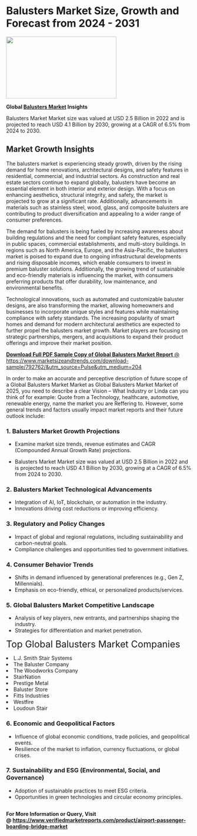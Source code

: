 <H1>Balusters Market Size, Growth and Forecast from 2024 - 2031</H1><img class="aligncenter size-medium wp-image-584254" src="https://thirdeyenews.in/wp-content/uploads/2024/09/Global-Market-Research-300x168.jpeg" alt="" width="300" height="168" /><p><strong>Global&nbsp;<a href="https://www.marketsizeandtrends.com/download-sample/792762/&amp;utm_source=Pulse&amp;utm_medium=204">Balusters Market</a> Insights</strong></p><p>Balusters Market Market size was valued at USD 2.5 Billion in 2022 and is projected to reach USD 4.1 Billion by 2030, growing at a CAGR of 6.5% from 2024 to 2030.</p><p><h2>Market Growth Insights</h2> <p>The balusters market is experiencing steady growth, driven by the rising demand for home renovations, architectural designs, and safety features in residential, commercial, and industrial sectors. As construction and real estate sectors continue to expand globally, balusters have become an essential element in both interior and exterior design. With a focus on enhancing aesthetics, structural integrity, and safety, the market is projected to grow at a significant rate. Additionally, advancements in materials such as stainless steel, wood, glass, and composite balusters are contributing to product diversification and appealing to a wider range of consumer preferences.</p> <p><a href="#"></a></p> <p>The demand for balusters is being fueled by increasing awareness about building regulations and the need for compliant safety features, especially in public spaces, commercial establishments, and multi-story buildings. In regions such as North America, Europe, and the Asia-Pacific, the balusters market is poised to expand due to ongoing infrastructural developments and rising disposable incomes, which enable consumers to invest in premium baluster solutions. Additionally, the growing trend of sustainable and eco-friendly materials is influencing the market, with consumers preferring products that offer durability, low maintenance, and environmental benefits.</p> <p>Technological innovations, such as automated and customizable baluster designs, are also transforming the market, allowing homeowners and businesses to incorporate unique styles and features while maintaining compliance with safety standards. The increasing popularity of smart homes and demand for modern architectural aesthetics are expected to further propel the balusters market growth. Market players are focusing on strategic partnerships, mergers, and acquisitions to expand their product offerings and improve their market position.</p> <p><a href="#"></p><p><span class=""><strong>Download Full PDF Sample Copy of Global Balusters Market Report</strong> @ <a href="https://www.marketsizeandtrends.com/download-sample/792762/&amp;utm_source=Pulse&amp;utm_medium=204" target="_blank">https://www.marketsizeandtrends.com/download-sample/792762/&amp;utm_source=Pulse&amp;utm_medium=204</a></span></p><p>In order to make an accurate and perceptive description of future scope of a Global&nbsp;Balusters Market Market as Global&nbsp;Balusters Market Market of 2025, you need to describe a clear Vision &ndash; What Industry or Linda can you think of for example: Quote from a Technology, healthcare, automotive, renewable energy, name the market you are Reffering to. However, some general trends and factors usually impact market reports and their future outlook include:</p><h3>1.&nbsp;<strong>Balusters Market Growth Projections</strong></h3><ul><li>Examine market size trends, revenue estimates and CAGR (Compounded Annual Growth Rate) projections.</li><li><p>Balusters Market Market size was valued at USD 2.5 Billion in 2022 and is projected to reach USD 4.1 Billion by 2030, growing at a CAGR of 6.5% from 2024 to 2030.</p></li></ul><h3>2.&nbsp;<strong>Balusters Market Technological Advancements</strong></h3><ul><li>Integration of AI, IoT, blockchain, or automation in the industry.</li><li>Innovations driving cost reductions or improving efficiency.</li></ul><h3>3.&nbsp;<strong>Regulatory and Policy Changes</strong></h3><ul><li>Impact of global and regional regulations, including sustainability and carbon-neutral goals.</li><li>Compliance challenges and opportunities tied to government initiatives.</li></ul><h3>4.&nbsp;<strong>Consumer Behavior Trends</strong></h3><ul><li>Shifts in demand influenced by generational preferences (e.g., Gen Z, Millennials).</li><li>Emphasis on eco-friendly, ethical, or personalized products/services.</li></ul><h3>5.&nbsp;<strong>Global Balusters Market Competitive Landscape</strong></h3><ul><li>Analysis of key players, new entrants, and partnerships shaping the industry.</li><li>Strategies for differentiation and market penetration.</li></ul><p data-pm-slice="1 1 []"><span style="color: inherit; font-family: inherit; font-size: 25px;">Top Global Balusters Market Companies</span></p><div class="" data-test-id=""><p><li>L.J. Smith Stair Systems</li><li> The Baluster Company</li><li> The Woodworks Company</li><li> StairNation</li><li> Prestige Metal</li><li> Baluster Store</li><li> Fitts Industries</li><li> Westfire</li><li> Loudoun Stair</li></p></div><h3>6.&nbsp;<strong>Economic and Geopolitical Factors</strong></h3><ul><li>Influence of global economic conditions, trade policies, and geopolitical events.</li><li>Resilience of the market to inflation, currency fluctuations, or global crises.</li></ul><h3>7.&nbsp;<strong>Sustainability and ESG (Environmental, Social, and Governance)</strong></h3><ul><li>Adoption of sustainable practices to meet ESG criteria.</li><li>Opportunities in green technologies and circular economy principles.</li></ul><h2><strong style="font-size: 14px;">For More Information or Query, Visit @&nbsp;</strong><a style="background-color: #ffffff; font-size: 14px;" href="https://www.marketsizeandtrends.com/report/balusters-market/" target="_blank">https://www.verifiedmarketreports.com/product/airport-passenger-boarding-bridge-market</a></h2>
